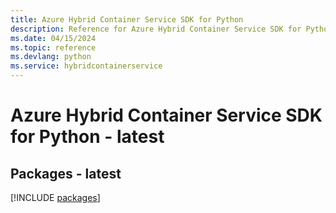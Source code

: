 ```yaml
---
title: Azure Hybrid Container Service SDK for Python
description: Reference for Azure Hybrid Container Service SDK for Python
ms.date: 04/15/2024
ms.topic: reference
ms.devlang: python
ms.service: hybridcontainerservice
---
```

# Azure Hybrid Container Service SDK for Python - latest
## Packages - latest
[!INCLUDE [packages](hybrid-container-service-index.md)]